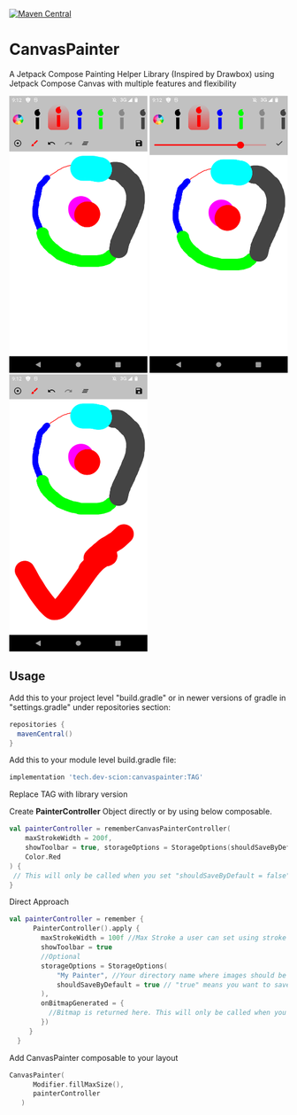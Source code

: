 [![Maven Central](https://img.shields.io/maven-central/v/tech.dev-scion/canvaspainter.svg?label=Maven%20Central)](https://search.maven.org/search?q=g:%22tech.dev-scion%22%20AND%20a:%22canvaspainter%22)

# CanvasPainter
A Jetpack Compose Painting Helper Library (Inspired by Drawbox) using Jetpack Compose Canvas with multiple features and flexibility


<img src="/screenshots/ss_1.png" width="250" height="500"> <img src="/screenshots/ss_2.png" width="250" height="500">
<img src="/screenshots/ss_3.png" width="250" height="500">

## Usage
<p>Add this to your project level "build.gradle" or in newer versions of gradle in "settings.gradle" under repositories section:</p>

 ```groovy
repositories {
   mavenCentral()
}
```
<p>Add this to your module level build.gradle file:</p>

```groovy
implementation 'tech.dev-scion:canvaspainter:TAG'
```
<p>Replace TAG with library version</p>

<p>Create <b>PainterController</b> Object directly or by using below composable.</p>

```kotlin
val painterController = rememberCanvasPainterController(
    maxStrokeWidth = 200f,
    showToolbar = true, storageOptions = StorageOptions(shouldSaveByDefault = false),//setting false will return bitmap in below callback
    Color.Red
) {
 // This will only be called when you set "shouldSaveByDefault = false" in storage options
}
```

Direct Approach

```kotlin
val painterController = remember {
      PainterController().apply {
        maxStrokeWidth = 100f //Max Stroke a user can set using stroke selection slider
        showToolbar = true
        //Optional
        storageOptions = StorageOptions( 
            "My Painter", //Your directory name where images should be saved
            shouldSaveByDefault = true // "true" means you want to save image on clicking save and "false" want a bitmap returned when clicked save
        ),
        onBitmapGenerated = {
          //Bitmap is returned here. This will only be called when you set "shouldSaveByDefault = false" in storage options
        })
     }
  }
```

<p>Add CanvasPainter composable to your layout</p>

```kotlin
CanvasPainter(
      Modifier.fillMaxSize(),
      painterController
   )
```
